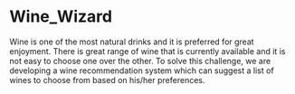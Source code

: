 # Wine_Wizard
Wine is one of the most natural drinks and it is preferred for great enjoyment. There is great range of wine that is currently available and it is not easy to choose one over the other. To solve this challenge, we are developing a wine recommendation system which can suggest a list of wines to choose from based on his/her preferences.
